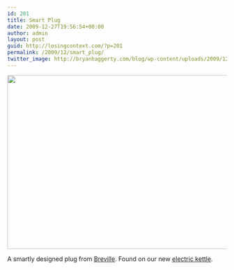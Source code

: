 ```yaml
---
id: 201
title: Smart Plug
date: 2009-12-27T19:56:54+00:00
author: admin
layout: post
guid: http://losingcontext.com/?p=201
permalink: /2009/12/smart_plug/
twitter_image: http://bryanhaggerty.com/blog/wp-content/uploads/2009/12/breville-plug.jpg
---
```

<img src="http://bryanhaggerty.com/blog/wp-content/uploads/2009/12/breville-plug.jpg" alt="" width="600" height="400" class="image-centered" />

A smartly designed plug from [Breville](http://breville.com). Found on our new [electric kettle](http://www.brevilleusa.com/tea/ikon-electric-kettle-1-7.html).